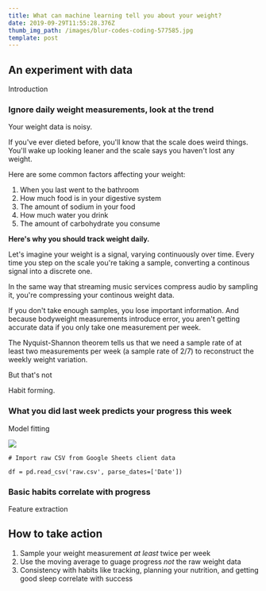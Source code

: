 ```yaml
---
title: What can machine learning tell you about your weight?
date: 2019-09-29T11:55:28.376Z
thumb_img_path: /images/blur-codes-coding-577585.jpg
template: post
---
```

## An experiment with data

Introduction

### Ignore daily weight measurements, look at the trend

Your weight data is noisy.

If you've ever dieted before, you'll know that the scale does weird things. You'll wake up looking leaner and the scale says you haven't lost any weight.

Here are some common factors affecting your weight:

1. When you last went to the bathroom
2. How much food is in your digestive system
3. The amount of sodium in your food
4. How much water you drink
5. The amount of carbohydrate you consume

**Here's why you should track weight daily.**

Let's imagine your weight is a signal, varying continuously over time. Every time you step on the scale you're taking a sample, converting a continous signal into a discrete one.

In the same way that streaming music services compress audio by sampling it, you're compressing your continous weight data.

If you don't take enough samples, you lose important information. And because bodyweight measurements introduce error, you aren't getting accurate data if you only take one measurement per week.

The Nyquist-Shannon theorem tells us that we need a sample rate of at least two measurements per week (a sample rate of 2/7) to reconstruct the weekly weight variation.

But that's not 

Habit forming.

### What you did last week predicts your progress this week

Model fitting

![](/images/model.png)

```
# Import raw CSV from Google Sheets client data
```

```
df = pd.read_csv('raw.csv', parse_dates=['Date'])
```

### Basic habits correlate with progress

Feature extraction

## How to take action

1. Sample your weight measurement _at least_ twice per week
2. Use the moving average to guage progress _not_ the raw weight data
3. Consistency with habits like tracking, planning your nutrition, and getting good sleep correlate with success
